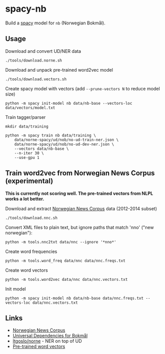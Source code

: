 # spacy-nb

Build a [spacy](https://spacy.io) model for `nb` (Norwegian Bokmål).

## Usage

Download and convert UD/NER data

    ./tools/download.norne.sh

Download and unpack pre-trained word2vec model

    ./tools/download.vectors.sh

Create spacy model with vectors (add `--prune-vectors N` to reduce model size)

    python -m spacy init-model nb data/nb-base --vectors-loc data/vectors/model.txt

Train tagger/parser

    mkdir data/training

    python -m spacy train nb data/training \
        data/norne-spacy/ud/nob/no-ud-train-ner.json \
        data/norne-spacy/ud/nob/no-ud-dev-ner.json \
        --vectors data/nb-base \
        --n-iter 30 \
        --use-gpu 1

## Train word2vec from Norwegian News Corpus (experimental)

**This is currently not scoring well. The pre-trained vectors from NLPL works a lot better.**

Download and extract [Norwegian News Corpus][nnc] data (2012-2014 subset)

    ./tools/download.nnc.sh

Convert XML files to plain text, but ignore paths that match 'nno' ("new norwegian"):

    python -m tools.nnc2txt data/nnc --ignore '*nno*'

Create word frequencies

    python -m tools.word_freq data/nnc data/nnc.freqs.txt

Create word vectors

    python -m tools.word2vec data/nnc data/nnc.vectors.txt

Init model

    python -m spacy init-model nb data/nb-base data/nnc.freqs.txt --vectors-loc data/nnc.vectors.txt

## Links

* [Norwegian News Corpus][nnc]
* [Universal Dependencies for Bokmål](https://github.com/UniversalDependencies/UD_Norwegian-Bokmaal)
* [ltgoslo/norne](https://github.com/ltgoslo/norne) - NER on top of UD
* [Pre-trained word vectors](http://vectors.nlpl.eu/repository/)

[nnc]: https://www.nb.no/sprakbanken/show?serial=oai%3Anb.no%3Asbr-4&lang=en